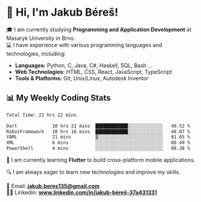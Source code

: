 # 👋 Hi, I'm Jakub Béreš!

🎓 I am currently studying **Programming and Application Development** at Masaryk University in Brno.  
💻 I have experience with various programming languages and technologies, including:  
   - **Languages:** Python, C, Java, C#, Haskell, SQL, Bash ...  
   - **Web Technologies:** HTML, CSS, React, JavaScript, TypeScript  
   - **Tools & Platforms:** Git, Unix/Linux, Autodesk Inventor

## 📊 My Weekly Coding Stats
<!--START_SECTION:waka-->

```txt
Total Time: 21 hrs 22 mins

Dart             10 hrs 22 mins  ████████████░░░░░░░░░░░░░   48.52 %
RobotFramework   10 hrs 16 mins  ████████████░░░░░░░░░░░░░   48.07 %
YAML             21 mins         ▒░░░░░░░░░░░░░░░░░░░░░░░░   01.65 %
XML              6 mins          ░░░░░░░░░░░░░░░░░░░░░░░░░   00.49 %
PowerShell       4 mins          ░░░░░░░░░░░░░░░░░░░░░░░░░   00.38 %
```

<!--END_SECTION:waka-->

🚀 I am currently learning **Flutter** to build cross-platform mobile applications.  

🔍 I am always eager to learn new technologies and improve my skills.  

📩 Email:        **jakub.beres135@gmail.com**  
🧑‍💻 Linkedin:     **www.linkedin.com/in/jakub-béreš-37a431331**


